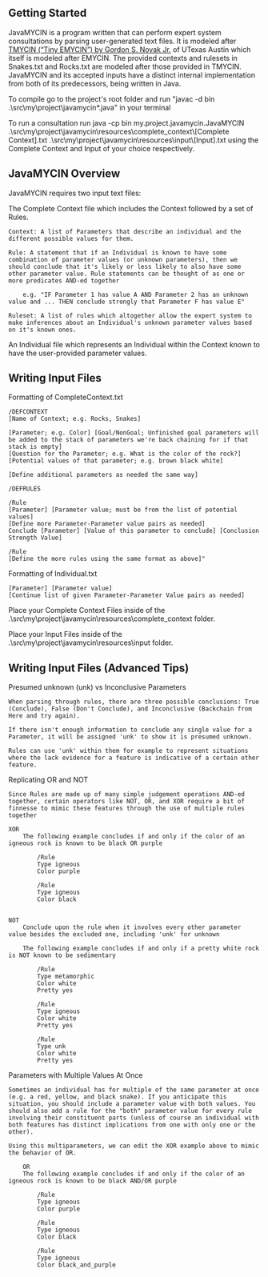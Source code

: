 ## Getting Started

JavaMYCIN is a program written that can perform expert system consultations by parsing user-generated text files. It is modeled after [TMYCIN (“Tiny EMYCIN”) by Gordon S. Novak Jr.](https://www.cs.utexas.edu/~novak/tmycin/tmycin.html) of UTexas Austin which itself is modeled after EMYCIN. The provided contexts and rulesets in Snakes.txt and Rocks.txt are modeled after those provided in TMYCIN. JavaMYCIN and its accepted inputs have a distinct internal implementation from both of its predecessors, being written in Java.

To compile go to the project's root folder and run "javac -d bin .\src\my\project\javamycin\*.java" in your terminal

To run a consultation run java -cp bin my.project.javamycin.JavaMYCIN .\src\my\project\javamycin\resources\complete_context\\[Complete Context].txt .\src\my\project\javamycin\resources\input\\[Input].txt using the Complete Context and Input of your choice respectively.

## JavaMYCIN Overview

JavaMYCIN requires two input text files: 

The Complete Context file which includes the Context followed by a set of Rules. 

    Context: A list of Parameters that describe an individual and the different possible values for them.

    Rule: A statement that if an Individual is known to have some combination of parameter values (or unknown parameters), then we should conclude that it's likely or less likely to also have some other parameter value. Rule statements can be thought of as one or more predicates AND-ed together 
        
        e.g. "IF Parameter 1 has value A AND Parameter 2 has an unknown value and ... THEN conclude strongly that Parameter F has value E"

    Ruleset: A list of rules which altogether allow the expert system to make inferences about an Individual's unknown parameter values based on it's known ones.
    
An Individual file which represents an Individual within the Context known to have the user-provided parameter values.

## Writing Input Files

Formatting of CompleteContext.txt

    /DEFCONTEXT
    [Name of Context; e.g. Rocks, Snakes]

    [Parameter; e.g. Color] [Goal/NonGoal; Unfinished goal parameters will be added to the stack of parameters we're back chaining for if that stack is empty]
    [Question for the Parameter; e.g. What is the color of the rock?]
    [Potential values of that parameter; e.g. brown black white]

    [Define additional parameters as needed the same way]

    /DEFRULES

    /Rule
    [Parameter] [Parameter value; must be from the list of potential values]
    [Define more Parameter-Parameter value pairs as needed]
    Conclude [Parameter] [Value of this parameter to conclude] [Conclusion Strength Value]

    /Rule
    [Define the more rules using the same format as above]"

Formatting of Individual.txt

    [Parameter] [Parameter value]
    [Continue list of given Parameter-Parameter Value pairs as needed]

Place your Complete Context Files inside of the .\src\my\project\javamycin\resources\complete_context folder.

Place your Input Files inside of the .\src\my\project\javamycin\resources\input folder.

## Writing Input Files (Advanced Tips)

Presumed unknown (unk) vs Inconclusive Parameters

    When parsing through rules, there are three possible conclusions: True (Conclude), False (Don't Conclude), and Inconclusive (Backchain from Here and try again).

    If there isn't enough information to conclude any single value for a Parameter, it will be assigned 'unk' to show it is presumed unknown.

    Rules can use 'unk' within them for example to represent situations where the lack evidence for a feature is indicative of a certain other feature.

Replicating OR and NOT

    Since Rules are made up of many simple judgement operations AND-ed together, certain operators like NOT, OR, and XOR require a bit of finnesse to mimic these features through the use of multiple rules together

    XOR
        The following example concludes if and only if the color of an igneous rock is known to be black OR purple

            /Rule
            Type igneous
            Color purple

            /Rule
            Type igneous
            Color black


    NOT
        Conclude upon the rule when it involves every other parameter value besides the excluded one, including 'unk' for unknown

        The following example concludes if and only if a pretty white rock is NOT known to be sedimentary

            /Rule
            Type metamorphic
            Color white
            Pretty yes

            /Rule
            Type igneous
            Color white
            Pretty yes

            /Rule
            Type unk
            Color white
            Pretty yes
        
Parameters with Multiple Values At Once
    
    Sometimes an individual has for multiple of the same parameter at once (e.g. a red, yellow, and black snake). If you anticipate this situation, you should include a parameter value with both values. You should also add a rule for the "both" parameter value for every rule involving their constituent parts (unless of course an individual with both features has distinct implications from one with only one or the other).

    Using this multiparameters, we can edit the XOR example above to mimic the behavior of OR.

        OR
        The following example concludes if and only if the color of an igneous rock is known to be black AND/OR purple

            /Rule
            Type igneous
            Color purple

            /Rule
            Type igneous
            Color black

            /Rule
            Type igneous
            Color black_and_purple
